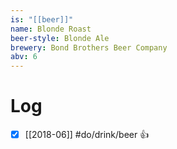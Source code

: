 ```yaml
---
is: "[[beer]]"
name: Blonde Roast
beer-style: Blonde Ale
brewery: Bond Brothers Beer Company
abv: 6
---
```

# Log
- [x] [[2018-06]] #do/drink/beer 👍
